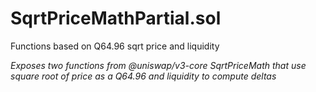 
# SqrtPriceMathPartial.sol

    
Functions based on Q64.96 sqrt price and liquidity

    
*Exposes two functions from @uniswap/v3-core SqrtPriceMath that use square root of price as a Q64.96 and liquidity to compute deltas*

